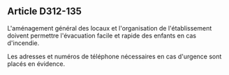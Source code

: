 ## Article D312-135

L'aménagement général des locaux et l'organisation de l'établissement doivent permettre l'évacuation facile
et rapide des enfants en cas d'incendie.

Les adresses et numéros de téléphone nécessaires en cas d'urgence sont placés en évidence.

